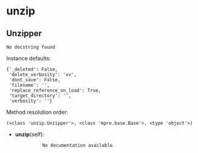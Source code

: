 unzip
==============



Unzipper
--------------

	No docstring found


Instance defaults: 

	{'_deleted': False,
	 'delete_verbosity': 'vv',
	 'dont_save': False,
	 'filename': '',
	 'replace_reference_on_load': True,
	 'target_directory': '',
	 'verbosity': ''}

Method resolution order: 

	(<class 'unzip.Unzipper'>, <class 'mpre.base.Base'>, <type 'object'>)

- **unzip**(self):

				No documentation available
